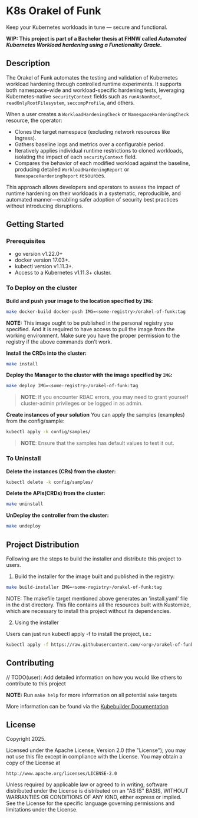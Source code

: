 # K8s Orakel of Funk

Keep your Kubernetes workloads in tune — secure and functional.

**WIP: This project is part of a Bachelor thesis at FHNW called _Automated Kubernetes Workload hardening using a Functionality Oracle_.**

## Description

The Orakel of Funk automates the testing and validation of Kubernetes workload hardening through controlled runtime experiments. 
It supports both namespace-wide and workload-specific hardening tests, leveraging Kubernetes-native `securityContext` fields such as `runAsNonRoot`, `readOnlyRootFilesystem`, `seccompProfile`, and others.

When a user creates a `WorkloadHardeningCheck` or `NamespaceHardeningCheck` resource, the operator:

- Clones the target namespace (excluding network resources like Ingress).
- Gathers baseline logs and metrics over a configurable period.
- Iteratively applies individual runtime restrictions to cloned workloads, isolating the impact of each `securityContext` field.
- Compares the behavior of each modified workload against the baseline, producing detailed `WorkloadHardeningReport` or `NamespaceHardeningReport` resources.

This approach allows developers and operators to assess the impact of runtime hardening on their workloads in a systematic, reproducible, and automated manner—enabling safer adoption of security best practices without introducing disruptions.

## Getting Started

### Prerequisites
- go version v1.22.0+
- docker version 17.03+.
- kubectl version v1.11.3+.
- Access to a Kubernetes v1.11.3+ cluster.

### To Deploy on the cluster
**Build and push your image to the location specified by `IMG`:**

```sh
make docker-build docker-push IMG=<some-registry>/orakel-of-funk:tag
```

**NOTE:** This image ought to be published in the personal registry you specified.
And it is required to have access to pull the image from the working environment.
Make sure you have the proper permission to the registry if the above commands don’t work.

**Install the CRDs into the cluster:**

```sh
make install
```

**Deploy the Manager to the cluster with the image specified by `IMG`:**

```sh
make deploy IMG=<some-registry>/orakel-of-funk:tag
```

> **NOTE**: If you encounter RBAC errors, you may need to grant yourself cluster-admin
privileges or be logged in as admin.

**Create instances of your solution**
You can apply the samples (examples) from the config/sample:

```sh
kubectl apply -k config/samples/
```

>**NOTE**: Ensure that the samples has default values to test it out.

### To Uninstall
**Delete the instances (CRs) from the cluster:**

```sh
kubectl delete -k config/samples/
```

**Delete the APIs(CRDs) from the cluster:**

```sh
make uninstall
```

**UnDeploy the controller from the cluster:**

```sh
make undeploy
```

## Project Distribution

Following are the steps to build the installer and distribute this project to users.

1. Build the installer for the image built and published in the registry:

```sh
make build-installer IMG=<some-registry>/orakel-of-funk:tag
```

NOTE: The makefile target mentioned above generates an 'install.yaml'
file in the dist directory. This file contains all the resources built
with Kustomize, which are necessary to install this project without
its dependencies.

2. Using the installer

Users can just run kubectl apply -f <URL for YAML BUNDLE> to install the project, i.e.:

```sh
kubectl apply -f https://raw.githubusercontent.com/<org>/orakel-of-funk/<tag or branch>/dist/install.yaml
```

## Contributing
// TODO(user): Add detailed information on how you would like others to contribute to this project

**NOTE:** Run `make help` for more information on all potential `make` targets

More information can be found via the [Kubebuilder Documentation](https://book.kubebuilder.io/introduction.html)

## License

Copyright 2025.

Licensed under the Apache License, Version 2.0 (the "License");
you may not use this file except in compliance with the License.
You may obtain a copy of the License at

    http://www.apache.org/licenses/LICENSE-2.0

Unless required by applicable law or agreed to in writing, software
distributed under the License is distributed on an "AS IS" BASIS,
WITHOUT WARRANTIES OR CONDITIONS OF ANY KIND, either express or implied.
See the License for the specific language governing permissions and
limitations under the License.

